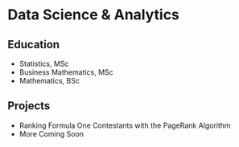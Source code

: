 # Data Science & Analytics 

## Education
- Statistics, MSc
- Business Mathematics, MSc
- Mathematics, BSc

## Projects
- Ranking Formula One Contestants with the PageRank Algorithm
- More Coming Soon
